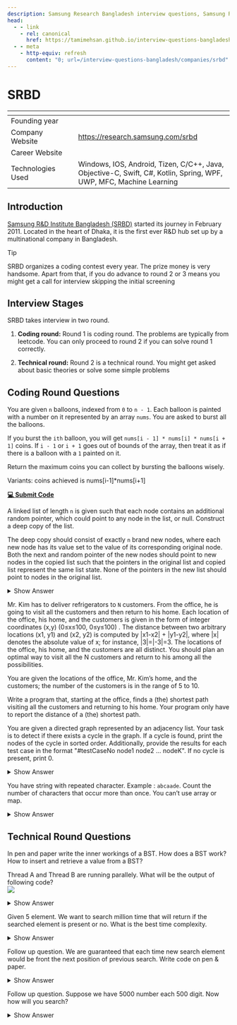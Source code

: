 ```yaml
---
description: Samsung Research Bangladesh interview questions, Samsung Research Bangladesh interview stages, Samsung Research Bangladesh interview details, Samsung Research Bangladesh interview question and answers
head:
  - - link
    - rel: canonical
      href: https://tamimehsan.github.io/interview-questions-bangladesh/companies/srbd
  - - meta
    - http-equiv: refresh
      content: "0; url=/interview-questions-bangladesh/companies/srbd"
---
```

# SRBD

| <img width="441" height="1"> | <img width="441" height="1"> |
| :-| :- |
| Founding year | |
| Company Website | https://research.samsung.com/srbd |
| Career Website |  |
| Technologies Used| Windows, IOS, Android, Tizen, C/C++, Java, Objective-C, Swift, C#, Kotlin, Spring, WPF, UWP, MFC, Machine Learning |

## Introduction
[Samsung R&D Institute Bangladesh (SRBD)](https://research.samsung.com/srbd) started its journey in February 2011. Located in the heart of Dhaka, it is the first ever R&D hub set up by a multinational company in Bangladesh.

> [!TIP]
> SRBD organizes a coding contest every year. The prize money is very handsome. Apart from that, if you do advance to round 2 or 3 means you might get a call for interview skipping the initial screening
## Interview Stages
SRBD takes interview in two round.

1. **Coding round:** Round 1 is coding round. The problems are typically from leetcode. You can only proceed to round 2 if you can solve round 1 correctly.

1. **Technical round:** Round 2 is a technical round. You might get asked about basic theories or solve some simple problems

## Coding Round Questions

<article>

You are given `n` balloons, indexed from `0` to `n - 1`. Each balloon is painted with a number on it represented by an array `nums`. You are asked to burst all the balloons.

If you burst the `ith` balloon, you will get `nums[i - 1] * nums[i] * nums[i + 1]` coins. If `i - 1` or `i + 1` goes out of bounds of the array, then treat it as if there is a balloon with a `1` painted on it.

Return the maximum coins you can collect by bursting the balloons wisely.

Variants: coins achieved is nums[i-1]*nums[i+1]

[**💻 Submit Code**](https://leetcode.com/problems/burst-balloons/description/)
</article>

<article>

A linked list of length `n` is given such that each node contains an additional random pointer, which could point to any node in the list, or null. Construct a deep copy of the list.

The deep copy should consist of exactly `n` brand new nodes, where each new node has its value set to the value of its corresponding original node. Both the next and random pointer of the new nodes should point to new nodes in the copied list such that the pointers in the original list and copied list represent the same list state. None of the pointers in the new list should point to nodes in the original list.
<details><summary>Show Answer</summary>

	
```C++
class Solution {
public:
    unordered_map<Node*,Node*> random;
    Node* copyRandomList(Node* head) {
        if( head == NULL ) return NULL;
        Node* node = new Node(head->val);
        random[head] = node;
        node->next = copyRandomList(head->next);
        node->random = random[head->random];
        return node;
    }
};
```
</details>
</article>

<article>

 
Mr. Kim has to deliver refrigerators to `N` customers. From the office, he is going to visit all the customers and then return to his home. 
Each location of the office, his home, and the customers is given in the form of integer coordinates (x,y) (0≤x≤100, 0≤y≤100) . 
The distance between two arbitrary locations (x1, y1) and (x2, y2) is computed by |x1-x2| + |y1-y2|, where |x| denotes the absolute value 
of x; for instance, |3|=|-3|=3. The locations of the office, his home, and the customers are all distinct. You should plan an optimal way 
to visit all the N customers and return to his among all the possibilities. 

You are given the locations of the office, Mr. Kim’s home, and the customers; the number of the customers is in the range of 5 to 10. 

Write a program that, starting at the office, finds a (the) shortest path visiting all the customers and returning to his home. 
Your program only have to report the distance of a (the) shortest path.
</article>

<article>

You are given a directed graph represented by an adjacency list. Your task is to detect if there exists a cycle in the graph.
If a cycle is found, print the nodes of the cycle in sorted order. Additionally, provide the results for each test case in the format 
"#testCaseNo node1 node2 ... nodeK". If no cycle is present, print 0.
<details><summary>Show Answer</summary>

```C++
#include<bits/stdc++.h>
using namespace std;
int firstNodeOfTheCycle, lastNodeOfTheCycle;
bool detectCycle(int node, vector<vector<int>>& adjList, vector<bool> &visited, vector<bool> &dfsVisited, vector<int> &parent){
    visited[node] = true;
    dfsVisited[node] = true;

    for(auto neighbour : adjList[node]){
        if(!visited[neighbour]){
            parent[neighbour] = node;
            bool isCycleDetected = detectCycle(node, adjList, visited, dfsVisited, parent);
            if(isCycleDetected){
                firstNodeOfTheCycle = neighbour, lastNodeOfTheCycle = node;
                return true;
            }
        }
    }

    dfsVisited[node] = false;
    return false;
}

void calculateCycle(vector<int>& ans, vector<int>& parent){
    int curNode = lastNodeOfTheCycle;
    while(curNode != firstNodeOfTheCycle){
        ans.push_back(curNode);
        curNode = parent[curNode];
    }
    ans.push_back(curNode);
}
int main(){
    int tc = 10;
    for(int t = 1; t < tc; t++){
        int n,m;
        bool wasVisited = false;
        cin >> n >> m;
        vector<vector<int>>& adjList(n + 1);
        vector<bool> visited(n + 1, false), dfsVisited(n + 1, false);
        vector<int> parent(n + 1, -1), ans;
        for(int i = 0; i < m; i++){
            int u, v;
            cin >> u >> v;
            adjList[u].push_back(v);
        }
        for(int i = 1; i <= n; i++){
            if(!visited[i]){
                bool isCycleDetected = detectCycle(i, adjList, visited, dfsVisited, parent);
                if(isCycleDetected){
                    wasVisited = true;
                    calculateCycle(ans, parent);
                    sort(ans.begin(), ans.end());
                    cout<<"#"<<t;
                    for(auto it: ans){
                        cout<<" "<<it;
                    }
                    cout<<endl;
                    break;
                }
            }
        }
        if(!wasVisited){
            cout<<"#"<<t<<" "<<endl;
        }
    }
}
```
</details>
</article>

<article>

You have string with repeated character. Example : `abcaade`. Count the number of characters that occur more than once. You can’t use array or map. 
<details><summary>Show Answer</summary>

[Answer 1]
My approach : Sort & search concurrent character `nlog(n)`.  

[Answer 2] 
Optimize approach : An integer have 32 bit. We have 26 small letter character.  We just need to allocate each bit for position of a character. If an element is present set the concurrent bit and  finally count the number of set bit.  
(Comment from Tamim: Before trying this approach communicate with the interviewer to make sure about the characters present in the string ie only a-z is present and nothing else)
</details>
</article>

## Technical Round Questions
<article>

In pen and paper write the inner workings of a BST. How does a BST work? How to insert and retrieve a value from a BST?
</article>

<article>

Thread A and Thread B are running parallely. What will be the output of following code?   
<img src= "../resource/thread_question_srbd.png">

<details><summary>Show Answer</summary>

Unpredictable. It is not guaranteed that which thread is currently accessing the `cnt` variable. Was asked a follow up question on how to solve this issue?
<img src= "../resource/thread_answer_srbd.png">

</details>
</article>

<article>

Given 5 element. We want to search million time that will return if the searched element is present or no. What is the best time complexity.
<details><summary>Show Answer</summary>

You might be tempted to answer using binary search on sorted list but it might be better to use linear search. The internal mechanism for binary search has some constant overhead. For small number that overhead overshadows the benefit of logarithmic complexity. I ran both linear search and binary search. Linear search is about 5 times faster than binary search
</details>
</article>

<article>

Follow up question. We are guaranteed that each time new search element would be front the next position of previous search. Write code on pen & paper.
<details><summary>Show Answer</summary>

```C++
int lastElementPosition = 0;
int solve( vector<int> arr, int element){
	int l =  0 , r = lastElementPosition;
	while( l <= r){
		int mid = l + (r - l) / 2;
        if( arr[mid] == element ){
            lastElementPosition = mid;
            return mid;
        }
        else if( element < arr[mid] ){
            r = mid - 1;
        }else{
            lastElementPosition = l;
            l = mid + 1;
        }
    }
}
```
</details>
</article>

<article>

Follow up question. Suppose we have 5000 number each 500 digit. Now how will you search? 
<details><summary>Show Answer</summary>

Trie Data structure
</details>
</article>

